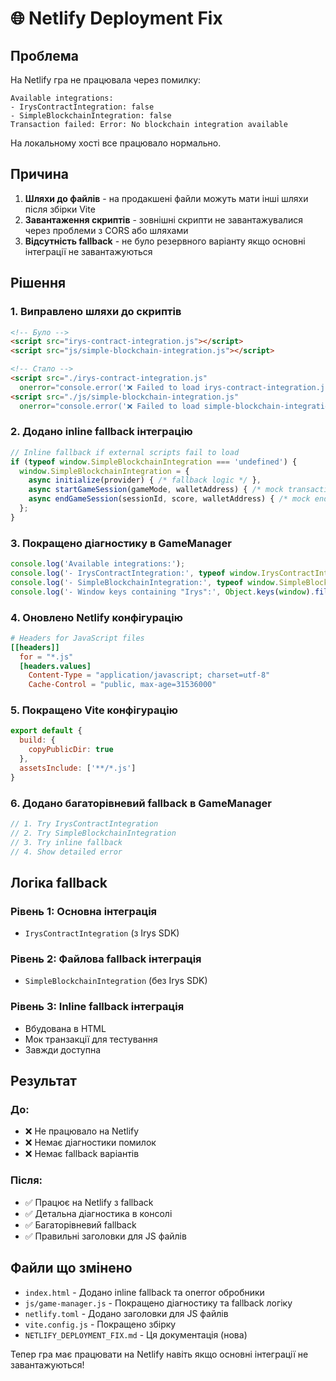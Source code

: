# 🌐 Netlify Deployment Fix

## Проблема
На Netlify гра не працювала через помилку:
```
Available integrations:
- IrysContractIntegration: false
- SimpleBlockchainIntegration: false
Transaction failed: Error: No blockchain integration available
```

На локальному хості все працювало нормально.

## Причина
1. **Шляхи до файлів** - на продакшені файли можуть мати інші шляхи після збірки Vite
2. **Завантаження скриптів** - зовнішні скрипти не завантажувалися через проблеми з CORS або шляхами
3. **Відсутність fallback** - не було резервного варіанту якщо основні інтеграції не завантажуються

## Рішення

### 1. Виправлено шляхи до скриптів
```html
<!-- Було -->
<script src="irys-contract-integration.js"></script>
<script src="js/simple-blockchain-integration.js"></script>

<!-- Стало -->
<script src="./irys-contract-integration.js" 
  onerror="console.error('❌ Failed to load irys-contract-integration.js')"></script>
<script src="./js/simple-blockchain-integration.js" 
  onerror="console.error('❌ Failed to load simple-blockchain-integration.js')"></script>
```

### 2. Додано inline fallback інтеграцію
```javascript
// Inline fallback if external scripts fail to load
if (typeof window.SimpleBlockchainIntegration === 'undefined') {
  window.SimpleBlockchainIntegration = {
    async initialize(provider) { /* fallback logic */ },
    async startGameSession(gameMode, walletAddress) { /* mock transaction */ },
    async endGameSession(sessionId, score, walletAddress) { /* mock end */ }
  };
}
```

### 3. Покращено діагностику в GameManager
```javascript
console.log('Available integrations:');
console.log('- IrysContractIntegration:', typeof window.IrysContractIntegration !== 'undefined');
console.log('- SimpleBlockchainIntegration:', typeof window.SimpleBlockchainIntegration !== 'undefined');
console.log('- Window keys containing "Irys":', Object.keys(window).filter(key => key.toLowerCase().includes('irys')));
```

### 4. Оновлено Netlify конфігурацію
```toml
# Headers for JavaScript files
[[headers]]
  for = "*.js"
  [headers.values]
    Content-Type = "application/javascript; charset=utf-8"
    Cache-Control = "public, max-age=31536000"
```

### 5. Покращено Vite конфігурацію
```javascript
export default {
  build: {
    copyPublicDir: true
  },
  assetsInclude: ['**/*.js']
}
```

### 6. Додано багаторівневий fallback в GameManager
```javascript
// 1. Try IrysContractIntegration
// 2. Try SimpleBlockchainIntegration  
// 3. Try inline fallback
// 4. Show detailed error
```

## Логіка fallback

### Рівень 1: Основна інтеграція
- `IrysContractIntegration` (з Irys SDK)

### Рівень 2: Файлова fallback інтеграція
- `SimpleBlockchainIntegration` (без Irys SDK)

### Рівень 3: Inline fallback інтеграція
- Вбудована в HTML
- Мок транзакції для тестування
- Завжди доступна

## Результат

### До:
- ❌ Не працювало на Netlify
- ❌ Немає діагностики помилок
- ❌ Немає fallback варіантів

### Після:
- ✅ Працює на Netlify з fallback
- ✅ Детальна діагностика в консолі
- ✅ Багаторівневий fallback
- ✅ Правильні заголовки для JS файлів

## Файли що змінено

- `index.html` - Додано inline fallback та onerror обробники
- `js/game-manager.js` - Покращено діагностику та fallback логіку
- `netlify.toml` - Додано заголовки для JS файлів
- `vite.config.js` - Покращено збірку
- `NETLIFY_DEPLOYMENT_FIX.md` - Ця документація (нова)

Тепер гра має працювати на Netlify навіть якщо основні інтеграції не завантажуються!